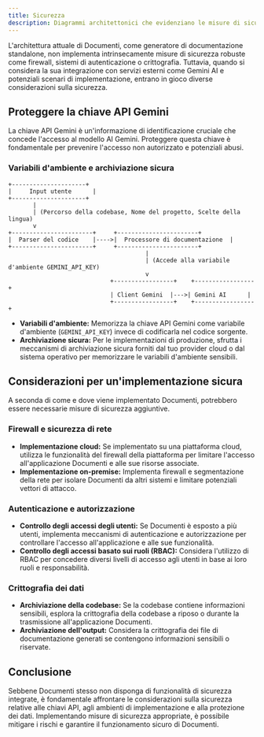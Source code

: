 ```yaml
---
title: Sicurezza
description: Diagrammi architettonici che evidenziano le misure di sicurezza in Documenti.
---
```


L'architettura attuale di Documenti, come generatore di documentazione standalone, non implementa intrinsecamente misure di sicurezza robuste come firewall, sistemi di autenticazione o crittografia. Tuttavia, quando si considera la sua integrazione con servizi esterni come Gemini AI e potenziali scenari di implementazione, entrano in gioco diverse considerazioni sulla sicurezza.

## Proteggere la chiave API Gemini

La chiave API Gemini è un'informazione di identificazione cruciale che concede l'accesso al modello AI Gemini. Proteggere questa chiave è fondamentale per prevenire l'accesso non autorizzato e potenziali abusi.

### Variabili d'ambiente e archiviazione sicura

```
+---------------------+
|     Input utente      |
+---------------------+
       |
       | (Percorso della codebase, Nome del progetto, Scelte della lingua)
       v
+-----------------------+     +-----------------------+
|  Parser del codice    |---->|  Processore di documentazione  |
+-----------------------+     +-----------------------+
                                       |
                                       | (Accede alla variabile d'ambiente GEMINI_API_KEY)
                                       v
                             +-----------------+    +-----------------+
                             | Client Gemini  |--->| Gemini AI      |
                             +-----------------+    +-----------------+
```

- **Variabili d'ambiente:** Memorizza la chiave API Gemini come variabile d'ambiente (`GEMINI_API_KEY`) invece di codificarla nel codice sorgente.
- **Archiviazione sicura:** Per le implementazioni di produzione, sfrutta i meccanismi di archiviazione sicura forniti dal tuo provider cloud o dal sistema operativo per memorizzare le variabili d'ambiente sensibili.

## Considerazioni per un'implementazione sicura

A seconda di come e dove viene implementato Documenti, potrebbero essere necessarie misure di sicurezza aggiuntive.

### Firewall e sicurezza di rete

- **Implementazione cloud:** Se implementato su una piattaforma cloud, utilizza le funzionalità del firewall della piattaforma per limitare l'accesso all'applicazione Documenti e alle sue risorse associate.
- **Implementazione on-premise:** Implementa firewall e segmentazione della rete per isolare Documenti da altri sistemi e limitare potenziali vettori di attacco.

### Autenticazione e autorizzazione

- **Controllo degli accessi degli utenti:** Se Documenti è esposto a più utenti, implementa meccanismi di autenticazione e autorizzazione per controllare l'accesso all'applicazione e alle sue funzionalità.
- **Controllo degli accessi basato sui ruoli (RBAC):** Considera l'utilizzo di RBAC per concedere diversi livelli di accesso agli utenti in base ai loro ruoli e responsabilità.

### Crittografia dei dati

- **Archiviazione della codebase:** Se la codebase contiene informazioni sensibili, esplora la crittografia della codebase a riposo o durante la trasmissione all'applicazione Documenti.
- **Archiviazione dell'output:** Considera la crittografia dei file di documentazione generati se contengono informazioni sensibili o riservate.

## Conclusione

Sebbene Documenti stesso non disponga di funzionalità di sicurezza integrate, è fondamentale affrontare le considerazioni sulla sicurezza relative alle chiavi API, agli ambienti di implementazione e alla protezione dei dati. Implementando misure di sicurezza appropriate, è possibile mitigare i rischi e garantire il funzionamento sicuro di Documenti.





